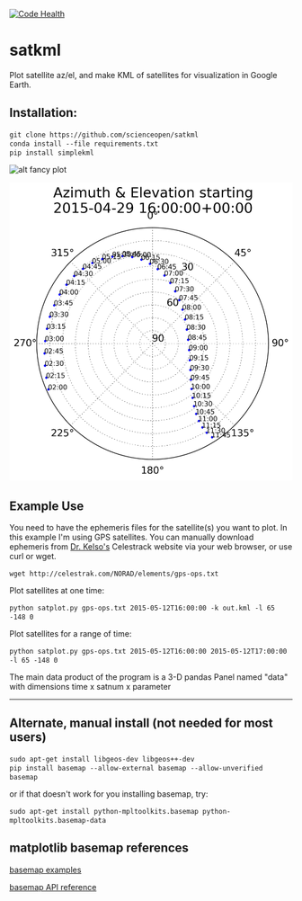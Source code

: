 [![Code Health](https://landscape.io/github/scienceopen/satkml/master/landscape.png)](https://landscape.io/github/scienceopen/satkml/master)

satkml
======

Plot satellite az/el, and make KML of satellites for visualization in Google Earth.

Installation:
-------------
```
git clone https://github.com/scienceopen/satkml
conda install --file requirements.txt
pip install simplekml
```

![alt fancy plot](http://scienceopen.github.io/gpsconst.png)

![alt az/el plot](azel.png)

Example Use
-----------
You need to have the ephemeris files for the satellite(s) you want to plot.
In this example I'm using GPS satellites.
You can manually download ephemeris from [Dr. Kelso's](http://www.celestrak.com/webmaster.asp) Celestrack website via your web browser, or use curl or wget.
```
wget http://celestrak.com/NORAD/elements/gps-ops.txt
```

Plot satellites at one time:
```
python satplot.py gps-ops.txt 2015-05-12T16:00:00 -k out.kml -l 65 -148 0
```

Plot satellites for a range of time:
```
python satplot.py gps-ops.txt 2015-05-12T16:00:00 2015-05-12T17:00:00 -l 65 -148 0
```

The main data product of the program is a 3-D pandas Panel named "data" 
with dimensions time x satnum x parameter

------------------------------------------------------------

Alternate, manual install (not needed for most users)
-----------------------------------------------------
```
sudo apt-get install libgeos-dev libgeos++-dev
pip install basemap --allow-external basemap --allow-unverified basemap
```
or if that doesn't work for you installing basemap, try:
```
sudo apt-get install python-mpltoolkits.basemap python-mpltoolkits.basemap-data
```

matplotlib basemap references
-----------------------------
[basemap examples](http://introtopython.org/visualization_earthquakes.html)

[basemap API reference](http://matplotlib.org/basemap/)


